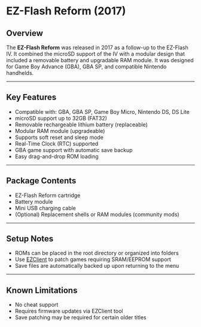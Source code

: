 # EZ-Flash Reform (2017)

## Overview  
The **EZ-Flash Reform** was released in 2017 as a follow-up to the EZ-Flash IV. It combined the microSD support of the IV with a modular design that included a removable battery and upgradable RAM module. It was designed for Game Boy Advance (GBA), GBA SP, and compatible Nintendo handhelds.

---

## Key Features

- Compatible with: GBA, GBA SP, Game Boy Micro, Nintendo DS, DS Lite  
- microSD support up to 32GB (FAT32)  
- Removable rechargeable lithium battery (replaceable)  
- Modular RAM module (upgradeable)  
- Supports soft reset and sleep mode  
- Real-Time Clock (RTC) supported  
- GBA game support with automatic save backup  
- Easy drag-and-drop ROM loading  

---

## Package Contents

- EZ-Flash Reform cartridge  
- Battery module  
- Mini USB charging cable  
- (Optional) Replacement shells or RAM modules (community mods)  

---

## Setup Notes

- ROMs can be placed in the root directory or organized into folders  
- Use [EZClient](https://www.ezflash.cn/download/) to patch games requiring SRAM/EEPROM support  
- Save files are automatically backed up upon returning to the menu  

---

## Known Limitations

- No cheat support  
- Requires firmware updates via EZClient tool  
- Save patching may be required for certain older titles  
